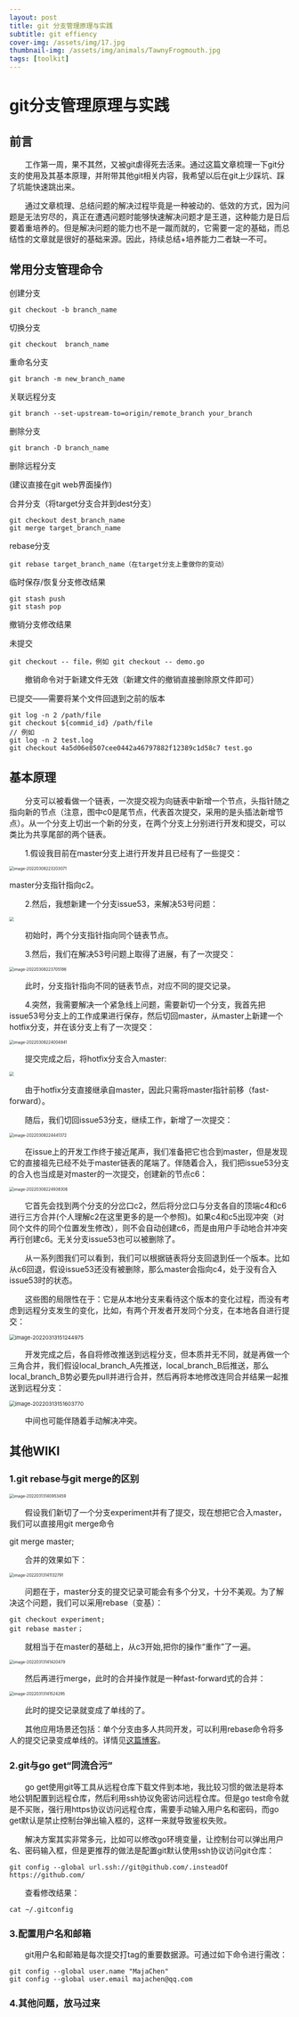 ```yaml
---
layout: post
title: git 分支管理原理与实践
subtitle: git effiency
cover-img: /assets/img/17.jpg
thumbnail-img: /assets/img/animals/TawnyFrogmouth.jpg
tags: [toolkit]
---
```


# git分支管理原理与实践

## 前言

&emsp;&emsp;工作第一周，果不其然，又被git虐得死去活来。通过这篇文章梳理一下git分支的使用及其基本原理，并附带其他git相关内容，我希望以后在git上少踩坑、踩了坑能快速跳出来。

&emsp;&emsp;通过文章梳理、总结问题的解决过程毕竟是一种被动的、低效的方式，因为问题是无法穷尽的，真正在遭遇问题时能够快速解决问题才是王道，这种能力是日后要着重培养的。但是解决问题的能力也不是一蹴而就的，它需要一定的基础，而总结性的文章就是很好的基础来源。因此，持续总结+培养能力二者缺一不可。

## 常用分支管理命令

创建分支
```shell
git checkout -b branch_name
```

切换分支
```shell
git checkout  branch_name
```

重命名分支
```shell
git branch -m new_branch_name
```

关联远程分支
```shell
git branch --set-upstream-to=origin/remote_branch your_branch
```

删除分支
```shell
git branch -D branch_name 
```


删除远程分支

(建议直接在git web界面操作)

合并分支（将target分支合并到dest分支）
```shell
git checkout dest_branch_name
git merge target_branch_name
```

rebase分支
```shell
git rebase target_branch_name（在target分支上重做你的变动）
```

临时保存/恢复分支修改结果
```shell
git stash push
git stash pop 
```

撤销分支修改结果

未提交

```shell
git checkout -- file，例如 git checkout -- demo.go
```

&emsp;&emsp;撤销命令对于新建文件无效（新建文件的撤销直接删除原文件即可）

已提交——需要将某个文件回退到之前的版本
```shell
git log -n 2 /path/file
git checkout ${commid_id} /path/file
// 例如
git log -n 2 test.log
git checkout 4a5d06e8507cee0442a46797882f12389c1d58c7 test.go
```


## 基本原理

&emsp;&emsp;分支可以被看做一个链表，一次提交视为向链表中新增一个节点，头指针随之指向新的节点（注意，图中c0是尾节点，代表首次提交，采用的是头插法新增节点）。从一个分支上切出一个新的分支，在两个分支上分别进行开发和提交，可以类比为共享尾部的两个链表。

&emsp;&emsp;1.假设我目前在master分支上进行开发并且已经有了一些提交：

<img src="https://gitee.com/xinyuanchen/image_collection/raw/master/image-20220308223203071.png" alt="image-20220308223203071" style="zoom: 50%;" />

master分支指针指向c2。

&emsp;&emsp;2.然后，我想新建一个分支issue53，来解决53号问题：

<img src="https://gitee.com/xinyuanchen/image_collection/raw/master/image-20220308223449493.png" style="zoom:50%;" />

&emsp;&emsp;初始时，两个分支指针指向同个链表节点。

&emsp;&emsp;3.然后，我们在解决53号问题上取得了进展，有了一次提交：

<img src="https://gitee.com/xinyuanchen/image_collection/raw/master/image-20220308223705186.png" alt="image-20220308223705186" style="zoom:50%;" />

&emsp;&emsp;此时，分支指针指向不同的链表节点，对应不同的提交记录。

&emsp;&emsp;4.突然，我需要解决一个紧急线上问题，需要新切一个分支，我首先把issue53号分支上的工作成果进行保存，然后切回master，从master上新建一个hotfix分支，并在该分支上有了一次提交：

<img src="https://gitee.com/xinyuanchen/image_collection/raw/master/image-20220308224004841.png" alt="image-20220308224004841" style="zoom:50%;" />

&emsp;&emsp;提交完成之后，将hotfix分支合入master:

<img src="https://gitee.com/xinyuanchen/image_collection/raw/master/image-20220308224142503.png" style="zoom:50%;" />

&emsp;&emsp;由于hotfix分支直接继承自master，因此只需将master指针前移（fast-forward）。

&emsp;&emsp;随后，我们切回issue53分支，继续工作，新增了一次提交：

<img src="https://gitee.com/xinyuanchen/image_collection/raw/master/image-20220308224441372.png" alt="image-20220308224441372" style="zoom:50%;" />

&emsp;&emsp;在issue上的开发工作终于接近尾声，我们准备把它也合到master，但是发现它的直接祖先已经不处于master链表的尾端了。伴随着合入，我们把issue53分支的合入也当成是对master的一次提交，创建新的节点c6：

<img src="https://gitee.com/xinyuanchen/image_collection/raw/master/image-20220308224938306.png" alt="image-20220308224938306" style="zoom:50%;" />

&emsp;&emsp;它首先会找到两个分支的分岔口c2，然后将分岔口与分支各自的顶端c4和c6进行三方合并(个人理解c2在这里更多的是一个参照)。如果c4和c5出现冲突（对同个文件的同个位置发生修改），则不会自动创建c6，而是由用户手动地合并冲突再行创建c6。无关分支issue53也可以被删除了。

&emsp;&emsp;从一系列图我们可以看到，我们可以根据链表将分支回退到任一个版本。比如从c6回退，假设issue53还没有被删除，那么master会指向c4，处于没有合入issue53时的状态。

&emsp;&emsp;这些图的局限性在于：它是从本地分支来看待这个版本的变化过程，而没有考虑到远程分支发生的变化，比如，有两个开发者开发同个分支，在本地各自进行提交：

<img src="https://gitee.com/xinyuanchen/image_collection/raw/master/image-20220313151244975.png" alt="image-20220313151244975" style="zoom:67%;" />

&emsp;&emsp;开发完成之后，各自将修改推送到远程分支，但本质并无不同，就是再做一个三角合并，我们假设local_branch_A先推送，local_branch_B后推送，那么local_branch_B势必要先pull并进行合并，然后再将本地修改连同合并结果一起推送到远程分支：

<img src="https://gitee.com/xinyuanchen/image_collection/raw/master/image-20220313151603770.png" alt="image-20220313151603770" style="zoom:67%;" />

&emsp;&emsp;中间也可能伴随着手动解决冲突。



## 其他WIKI

### 1.git rebase与git merge的区别

<img src="https://gitee.com/xinyuanchen/image_collection/raw/master/image-20220313140953459.png" alt="image-20220313140953459" style="zoom:50%;" />

&emsp;&emsp;假设我们新切了一个分支experiment并有了提交，现在想把它合入master，我们可以直接用git merge命令

git merge master;

&emsp;&emsp;合并的效果如下：

<img src="https://gitee.com/xinyuanchen/image_collection/raw/master/image-20220313141132791.png" alt="image-20220313141132791" style="zoom:50%;" />

&emsp;&emsp;问题在于，master分支的提交记录可能会有多个分叉，十分不美观。为了解决这个问题，我们可以采用rebase（变基）：
```shell
git checkout experiment;
git rebase master；
```
&emsp;&emsp;就相当于在master的基础上，从c3开始,把你的操作“重作”了一遍。

<img src="https://gitee.com/xinyuanchen/image_collection/raw/master/image-20220313141420479.png" alt="image-20220313141420479" style="zoom:50%;" />

&emsp;&emsp;然后再进行merge，此时的合并操作就是一种fast-forward式的合并：

<img src="https://gitee.com/xinyuanchen/image_collection/raw/master/image-20220313141524295.png" alt="image-20220313141524295" style="zoom:50%;" />

&emsp;&emsp;此时的提交记录就变成了单线的了。

&emsp;&emsp;其他应用场景还包括：单个分支由多人共同开发，可以利用rebase命令将多人的提交记录变成单线的。详情见[这篇博客](https://www.liaoxuefeng.com/wiki/896043488029600/1216289527823648)。

### 2.git与go get“同流合污”

&emsp;&emsp;go get使用git等工具从远程仓库下载文件到本地，我比较习惯的做法是将本地公钥配置到远程仓库，然后利用ssh协议免密访问远程仓库。但是go test命令就是不买账，强行用https协议访问远程仓库，需要手动输入用户名和密码，而go get默认是禁止控制台弹出输入框的，这样一来就导致鉴权失败。

&emsp;&emsp;解决方案其实非常多元，比如可以修改go环境变量，让控制台可以弹出用户名、密码输入框，但是更推荐的做法是配置git默认使用ssh协议访问git仓库：

```shell
git config --global url.ssh://git@github.com/.insteadOf https://github.com/
```

&emsp;&emsp;查看修改结果：

```shell
cat ~/.gitconfig
```

### 3.配置用户名和邮箱

&emsp;&emsp;git用户名和邮箱是每次提交打tag的重要数据源。可通过如下命令进行需改：

```shell
git config --global user.name "MajaChen"
git config --global user.email majachen@qq.com
```

### 4.其他问题，放马过来